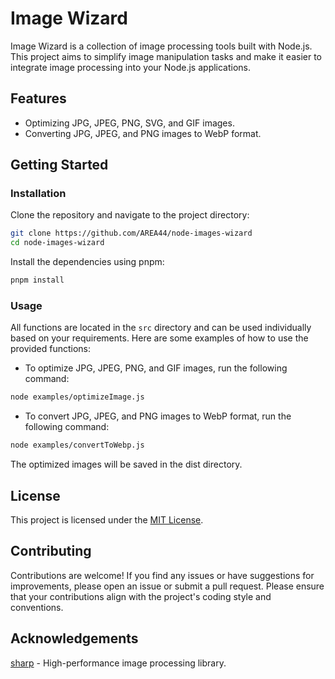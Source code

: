 # Image Wizard

Image Wizard is a collection of image processing tools built with Node.js. This project aims to simplify image manipulation tasks and make it easier to integrate image processing into your Node.js applications.

## Features

- Optimizing JPG, JPEG, PNG, SVG, and GIF images.
- Converting JPG, JPEG, and PNG images to WebP format.

## Getting Started

### Installation

Clone the repository and navigate to the project directory:

```bash
git clone https://github.com/AREA44/node-images-wizard
cd node-images-wizard
```

Install the dependencies using pnpm:

```bash
pnpm install
```

### Usage

All functions are located in the `src` directory and can be used individually based on your requirements. Here are some examples of how to use the provided functions:

- To optimize JPG, JPEG, PNG, and GIF images, run the following command:

```bash
node examples/optimizeImage.js
```

- To convert JPG, JPEG, and PNG images to WebP format, run the following command:

```bash
node examples/convertToWebp.js
```

The optimized images will be saved in the dist directory.

## License

This project is licensed under the [MIT License](LICENSE).

## Contributing

Contributions are welcome! If you find any issues or have suggestions for improvements, please open an issue or submit a pull request. Please ensure that your contributions align with the project's coding style and conventions.

## Acknowledgements

[sharp](https://github.com/lovell/sharp) - High-performance image processing library.
